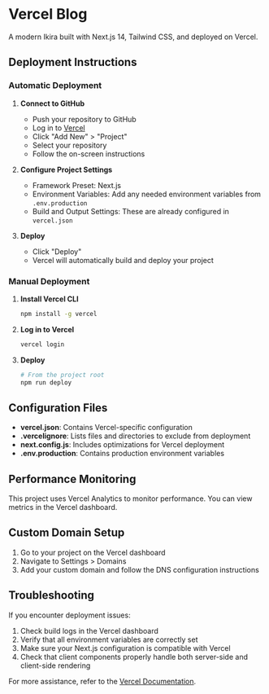 # Vercel Blog

A modern Ikira built with Next.js 14, Tailwind CSS, and deployed on Vercel.

## Deployment Instructions

### Automatic Deployment

1. **Connect to GitHub**
   - Push your repository to GitHub
   - Log in to [Vercel](https://vercel.com)
   - Click "Add New" > "Project"
   - Select your repository
   - Follow the on-screen instructions

2. **Configure Project Settings**
   - Framework Preset: Next.js
   - Environment Variables: Add any needed environment variables from `.env.production`
   - Build and Output Settings: These are already configured in `vercel.json`

3. **Deploy**
   - Click "Deploy"
   - Vercel will automatically build and deploy your project

### Manual Deployment

1. **Install Vercel CLI**
   ```bash
   npm install -g vercel
   ```

2. **Log in to Vercel**
   ```bash
   vercel login
   ```

3. **Deploy**
   ```bash
   # From the project root
   npm run deploy
   ```

## Configuration Files

- **vercel.json**: Contains Vercel-specific configuration
- **.vercelignore**: Lists files and directories to exclude from deployment
- **next.config.js**: Includes optimizations for Vercel deployment
- **.env.production**: Contains production environment variables

## Performance Monitoring

This project uses Vercel Analytics to monitor performance. You can view metrics in the Vercel dashboard.

## Custom Domain Setup

1. Go to your project on the Vercel dashboard
2. Navigate to Settings > Domains
3. Add your custom domain and follow the DNS configuration instructions

## Troubleshooting

If you encounter deployment issues:

1. Check build logs in the Vercel dashboard
2. Verify that all environment variables are correctly set
3. Make sure your Next.js configuration is compatible with Vercel
4. Check that client components properly handle both server-side and client-side rendering

For more assistance, refer to the [Vercel Documentation](https://vercel.com/docs).